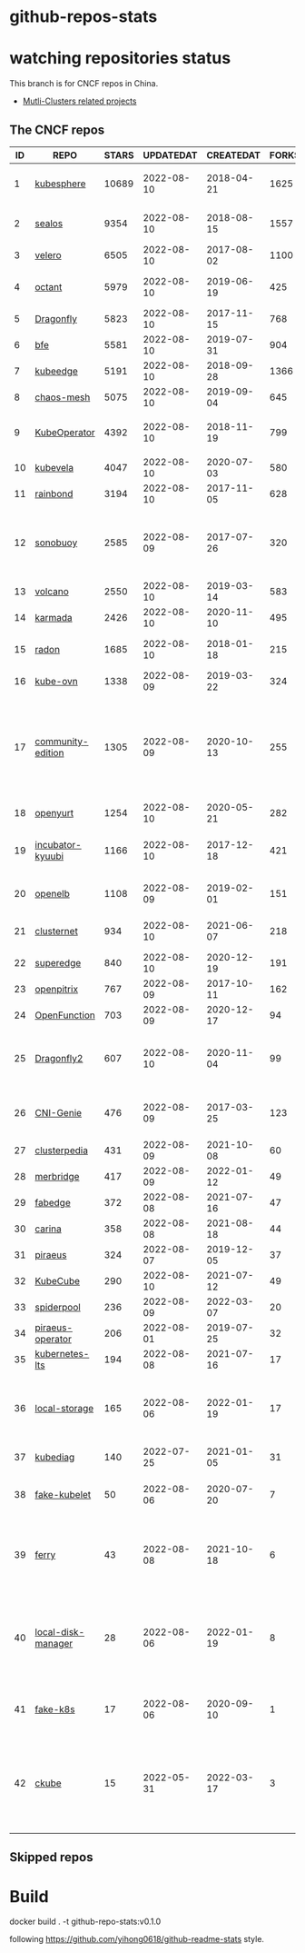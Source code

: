 # github-repos-stats

# watching repositories status

This branch is for CNCF repos in China.
- [Mutli-Clusters related projects](https://github.com/pacoxu/github-repos-stats/tree/multi-clusters)


<!--START_SECTION:github_repos-->
## The CNCF repos
| ID |                                   REPO                                   | STARS | UPDATEDAT  | CREATEDAT  | FORKSCOUNT |                                                                                                                                                                         DESCRIPTIONS                                                                                                                                                                          |
|----|--------------------------------------------------------------------------|-------|------------|------------|------------|---------------------------------------------------------------------------------------------------------------------------------------------------------------------------------------------------------------------------------------------------------------------------------------------------------------------------------------------------------------|
|  1 | [kubesphere](https://github.com/kubesphere/kubesphere)                   | 10689 | 2022-08-10 | 2018-04-21 |       1625 | The container platform tailored for Kubernetes multi-cloud, datacenter, and edge management ⎈ 🖥 ☁️                                                                                                                                                                                                                                                            |
|  2 | [sealos](https://github.com/labring/sealos)                              |  9354 | 2022-08-10 | 2018-08-15 |       1557 | sealos is a kubernetes distribution. Let's sealos run kubernetes:v1.24.0 in 3 minutes!                                                                                                                                                                                                                                                                        |
|  3 | [velero](https://github.com/vmware-tanzu/velero)                         |  6505 | 2022-08-10 | 2017-08-02 |       1100 | Backup and migrate Kubernetes applications and their persistent volumes                                                                                                                                                                                                                                                                                       |
|  4 | [octant](https://github.com/vmware-tanzu/octant)                         |  5979 | 2022-08-10 | 2019-06-19 |        425 | Highly extensible platform for developers to better understand the complexity of Kubernetes clusters.                                                                                                                                                                                                                                                         |
|  5 | [Dragonfly](https://github.com/dragonflyoss/Dragonfly)                   |  5823 | 2022-08-10 | 2017-11-15 |        768 | Dragonfly is an intelligent P2P based image and file distribution system.                                                                                                                                                                                                                                                                                     |
|  6 | [bfe](https://github.com/bfenetworks/bfe)                                |  5581 | 2022-08-10 | 2019-07-31 |        904 | A modern layer 7 load balancer from baidu                                                                                                                                                                                                                                                                                                                     |
|  7 | [kubeedge](https://github.com/kubeedge/kubeedge)                         |  5191 | 2022-08-10 | 2018-09-28 |       1366 | Kubernetes Native Edge Computing Framework (project under CNCF)                                                                                                                                                                                                                                                                                               |
|  8 | [chaos-mesh](https://github.com/chaos-mesh/chaos-mesh)                   |  5075 | 2022-08-10 | 2019-09-04 |        645 | A Chaos Engineering Platform for Kubernetes.                                                                                                                                                                                                                                                                                                                  |
|  9 | [KubeOperator](https://github.com/KubeOperator/KubeOperator)             |  4392 | 2022-08-10 | 2018-11-19 |        799 | KubeOperator 是一个开源的轻量级 Kubernetes 发行版，专注于帮助企业规划、部署和运营生产级别的 K8s 集群。                                                                                                                                                                                                                                                        |
| 10 | [kubevela](https://github.com/kubevela/kubevela)                         |  4047 | 2022-08-10 | 2020-07-03 |        580 | The Modern Application Platform.                                                                                                                                                                                                                                                                                                                              |
| 11 | [rainbond](https://github.com/goodrain/rainbond)                         |  3194 | 2022-08-10 | 2017-11-05 |        628 | Cloud native multi cloud application management platform | 云原生多云应用管理平台                                                                                                                                                                                                                                                                             |
| 12 | [sonobuoy](https://github.com/vmware-tanzu/sonobuoy)                     |  2585 | 2022-08-09 | 2017-07-26 |        320 | Sonobuoy is a diagnostic tool that makes it easier to understand the state of a Kubernetes cluster by running a set of Kubernetes conformance tests and other plugins in an accessible and non-destructive manner.                                                                                                                                            |
| 13 | [volcano](https://github.com/volcano-sh/volcano)                         |  2550 | 2022-08-10 | 2019-03-14 |        583 | A Cloud Native Batch System (Project under CNCF)                                                                                                                                                                                                                                                                                                              |
| 14 | [karmada](https://github.com/karmada-io/karmada)                         |  2426 | 2022-08-10 | 2020-11-10 |        495 | Open, Multi-Cloud, Multi-Cluster Kubernetes Orchestration                                                                                                                                                                                                                                                                                                     |
| 15 | [radon](https://github.com/radondb/radon)                                |  1685 | 2022-08-10 | 2018-01-18 |        215 | RadonDB is an open source, cloud-native MySQL database for building global, scalable cloud services                                                                                                                                                                                                                                                           |
| 16 | [kube-ovn](https://github.com/kubeovn/kube-ovn)                          |  1338 | 2022-08-09 | 2019-03-22 |        324 | A Bridge between SDN and Cloud Native (Project under CNCF)                                                                                                                                                                                                                                                                                                    |
| 17 | [community-edition](https://github.com/vmware-tanzu/community-edition)   |  1305 | 2022-08-09 | 2020-10-13 |        255 | VMware Tanzu Community Edition is a full-featured, easy to manage Kubernetes platform for learners and users on your local workstation or your favorite cloud. Tanzu Community Edition enables the creation of application platforms: infrastructure, tooling, and services providing location to run applications and enable positive developer experiences. |
| 18 | [openyurt](https://github.com/openyurtio/openyurt)                       |  1254 | 2022-08-10 | 2020-05-21 |        282 | OpenYurt - Extending your native Kubernetes to edge(project under CNCF)                                                                                                                                                                                                                                                                                       |
| 19 | [incubator-kyuubi](https://github.com/apache/incubator-kyuubi)           |  1166 | 2022-08-10 | 2017-12-18 |        421 | Apache Kyuubi is a distributed multi-tenant JDBC server for large-scale data processing and analytics, built on top of Apache Spark                                                                                                                                                                                                                           |
| 20 | [openelb](https://github.com/openelb/openelb)                            |  1108 | 2022-08-09 | 2019-02-01 |        151 | Load Balancer Implementation for Kubernetes in Bare-Metal, Edge, and Virtualization                                                                                                                                                                                                                                                                           |
| 21 | [clusternet](https://github.com/clusternet/clusternet)                   |   934 | 2022-08-10 | 2021-06-07 |        218 | Managing your Kubernetes clusters (including public, private, edge, etc) as easily as visiting the Internet ⎈                                                                                                                                                                                                                                                 |
| 22 | [superedge](https://github.com/superedge/superedge)                      |   840 | 2022-08-10 | 2020-12-19 |        191 | An edge-native container management system for edge computing                                                                                                                                                                                                                                                                                                 |
| 23 | [openpitrix](https://github.com/openpitrix/openpitrix)                   |   767 | 2022-08-09 | 2017-10-11 |        162 | Application Management Platform on Multi-Cloud Environment                                                                                                                                                                                                                                                                                                    |
| 24 | [OpenFunction](https://github.com/OpenFunction/OpenFunction)             |   703 | 2022-08-09 | 2020-12-17 |         94 | Cloud Native Function-as-a-Service Platform (CNCF Sandbox Project)                                                                                                                                                                                                                                                                                            |
| 25 | [Dragonfly2](https://github.com/dragonflyoss/Dragonfly2)                 |   607 | 2022-08-10 | 2020-11-04 |         99 | Dragonfly is an intelligent P2P based image and file distribution system, it also provides a variety of enterprise-level (efficiency, stability, safety, low-cost) product features.                                                                                                                                                                          |
| 26 | [CNI-Genie](https://github.com/cni-genie/CNI-Genie)                      |   476 | 2022-08-09 | 2017-03-25 |        123 | CNI-Genie for choosing pod network of your choice during deployment time. Supported pod networks - Calico, Flannel, Romana, Weave                                                                                                                                                                                                                             |
| 27 | [clusterpedia](https://github.com/clusterpedia-io/clusterpedia)          |   431 | 2022-08-09 | 2021-10-08 |         60 | The Encyclopedia of Kubernetes clusters                                                                                                                                                                                                                                                                                                                       |
| 28 | [merbridge](https://github.com/merbridge/merbridge)                      |   417 | 2022-08-09 | 2022-01-12 |         49 | Use eBPF to speed up your Service Mesh like crossing an Einstein-Rosen Bridge.                                                                                                                                                                                                                                                                                |
| 29 | [fabedge](https://github.com/FabEdge/fabedge)                            |   372 | 2022-08-08 | 2021-07-16 |         47 | Secure Edge Networking Solution Based On Kubernetes                                                                                                                                                                                                                                                                                                           |
| 30 | [carina](https://github.com/carina-io/carina)                            |   358 | 2022-08-08 | 2021-08-18 |         44 | Carina: an high performance and ops-free local storage for kubernetes                                                                                                                                                                                                                                                                                         |
| 31 | [piraeus](https://github.com/piraeusdatastore/piraeus)                   |   324 | 2022-08-07 | 2019-12-05 |         37 | High Available Datastore for Kubernetes                                                                                                                                                                                                                                                                                                                       |
| 32 | [KubeCube](https://github.com/kubecube-io/KubeCube)                      |   290 | 2022-08-10 | 2021-07-12 |         49 | KubeCube is an open source enterprise-level container platform                                                                                                                                                                                                                                                                                                |
| 33 | [spiderpool](https://github.com/spidernet-io/spiderpool)                 |   236 | 2022-08-09 | 2022-03-07 |         20 | kubernetes ipam                                                                                                                                                                                                                                                                                                                                               |
| 34 | [piraeus-operator](https://github.com/piraeusdatastore/piraeus-operator) |   206 | 2022-08-01 | 2019-07-25 |         32 | The Piraeus Operator manages LINSTOR clusters in Kubernetes.                                                                                                                                                                                                                                                                                                  |
| 35 | [kubernetes-lts](https://github.com/klts-io/kubernetes-lts)              |   194 | 2022-08-08 | 2021-07-16 |         17 | Kubernetes LTS(long term support)                                                                                                                                                                                                                                                                                                                             |
| 36 | [local-storage](https://github.com/hwameistor/local-storage)             |   165 | 2022-08-06 | 2022-01-19 |         17 | [DEPRECATED] The code has been move to https://github.com/hwameistor/hwameistor.  Local Storage is one of HwameiStor components. It will provision the local LVM volume.                                                                                                                                                                                      |
| 37 | [kubediag](https://github.com/kubediag/kubediag)                         |   140 | 2022-07-25 | 2021-01-05 |         31 | Problem diagnosis and operation orchestration for Kubernetes                                                                                                                                                                                                                                                                                                  |
| 38 | [fake-kubelet](https://github.com/wzshiming/fake-kubelet)                |    50 | 2022-08-06 | 2020-07-20 |          7 | This is a fake kubelet. that can simulate any number of nodes and maintain pods on those nodes. It is useful for test control plane.                                                                                                                                                                                                                          |
| 39 | [ferry](https://github.com/ferryproxy/ferry)                             |    43 | 2022-08-08 | 2021-10-18 |          6 | Ferry is a Kubernetes multi-cluster communication component that eliminates communication differences between clusters as if they were in a single cluster, regardless of the network environment those clusters are in.                                                                                                                                      |
| 40 | [local-disk-manager](https://github.com/hwameistor/local-disk-manager)   |    28 | 2022-08-06 | 2022-01-19 |          8 | [DEPRECATED] The code has been move to https://github.com/hwameistor/hwameistor . Local Disk Manager is one of HwameiStor components. It will manage all the local disks of the HwameiStor nodes, including provision local Disk volume, and disk health management.                                                                                          |
| 41 | [fake-k8s](https://github.com/wzshiming/fake-k8s)                        |    17 | 2022-08-06 | 2020-09-10 |          1 | fake-k8s is a tool for running Fake Kubernetes clusters, It can be used as an alternative to Kind in some scenarios where you don’t need to actually run the Pod                                                                                                                                                                                              |
| 42 | [ckube](https://github.com/DaoCloud/ckube)                               |    15 | 2022-05-31 | 2022-03-17 |          3 | Kubernetes APIServer 高性能代理组件，代理 APIServer 的 List 请求，其它类型的请求会直接反向代理到原生 APIServer。 CKube 还额外支持了分页、搜索和索引等功能。 并且，CKube 100% 兼容原生 kubectl 和 kube client sdk，只需要简单的配置即可实现全局替换。                                                                                                          |



## Skipped repos
<!--END_SECTION:github_repos-->

# Build

docker build . -t github-repo-stats:v0.1.0

following https://github.com/yihong0618/github-readme-stats style.
